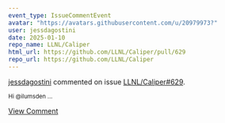 ```yaml
---
event_type: IssueCommentEvent
avatar: "https://avatars.githubusercontent.com/u/20979973?"
user: jessdagostini
date: 2025-01-10
repo_name: LLNL/Caliper
html_url: https://github.com/LLNL/Caliper/pull/629
repo_url: https://github.com/LLNL/Caliper
---
```


<a href='https://github.com/jessdagostini' target='_blank'>jessdagostini</a> commented on issue <a href='https://github.com/LLNL/Caliper/pull/629' target='_blank'>LLNL/Caliper#629</a>.

<small>Hi @ilumsden...</small>

<a href='https://github.com/LLNL/Caliper/pull/629' target='_blank'>View Comment</a>